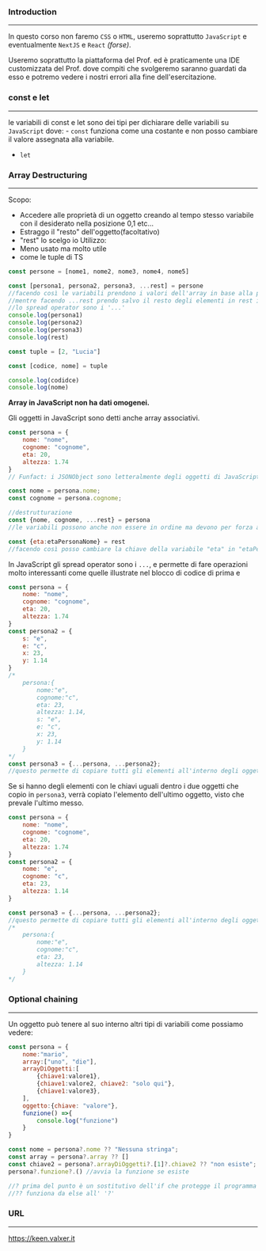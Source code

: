### Introduction
---
In questo corso non faremo `CSS` o `HTML`, useremo soprattutto `JavaScript` e eventualmente `NextJS` e `React` *(forse)*.

Useremo soprattutto la piattaforma del Prof. ed è praticamente una IDE customizzata del Prof. dove compiti che svolgeremo saranno guardati da esso e potremo vedere i nostri errori alla fine dell'esercitazione.
### const e let
---
le variabili di const e let sono dei tipi per dichiarare delle variabili su `JavaScript` dove:
	- `const` funziona come una costante e non posso cambiare il valore assegnata alla variabile.
- `let`
### Array Destructuring
---
Scopo: 
- Accedere alle proprietà di un oggetto creando al tempo stesso variabile con il desiderato nella posizione 0,1 etc... 
- Estraggo il "resto" dell'oggetto(facoltativo)
- "rest" lo scelgo io
Utilizzo: 
- Meno usato ma molto utile
- come le tuple di TS


```js
const persone = [nome1, nome2, nome3, nome4, nome5]

const [persona1, persona2, persona3, ...rest] = persone
//facendo così le variabili prendono i valori dell'array in base alla posizione.
//mentre facendo ...rest prendo salvo il resto degli elementi in rest in forma di un nuovo array.
//lo spread operator sono i '...'
console.log(persona1)
console.log(persona2)
console.log(persona3)
console.log(rest)

const tuple = [2, "Lucia"]

const [codice, nome] = tuple

console.log(codidce)
console.log(nome)
```

**Array in JavaScript non ha dati omogenei.**

Gli oggetti in JavaScript sono detti anche array associativi.


```js
const persona = {
	nome: "nome",
	cognome: "cognome",
	eta: 20,
	altezza: 1.74
}
// Funfact: i JSONObject sono letteralmente degli oggetti di JavaScript.

const nome = persona.nome;
const cognome = persona.cognome;

//destrutturazione 
const {nome, cognome, ...rest} = persona
//le variabili possono anche non essere in ordine ma devono per forza avere i nomi delle chiavi dell'oggetto visto che va per refernce.

const {eta:etaPersonaNome} = rest
//facendo così posso cambiare la chiave della variabile "eta" in "etaPersonaNome".
```

In JavaScript gli spread operator sono i `...`, e permette di fare operazioni molto interessanti come quelle illustrate nel blocco di codice di prima e

```js
const persona = {
	nome: "nome",
	cognome: "cognome",
	eta: 20,
	altezza: 1.74
}
const persona2 = {
	s: "e",
	e: "c",
	x: 23,
	y: 1.14
}
/*
	persona:{
		nome:"e",
		cognome:"c",
		eta: 23,
		altezza: 1.14,
		s: "e",
		e: "c",
		x: 23,
		y: 1.14
	}
*/
const persona3 = {...persona, ...persona2};
//questo permette di copiare tutti gli elementi all'interno degli oggetti dopo gli SpreadOperator dentro al nuovo oggetto, persona3.
```

Se si hanno degli elementi con le chiavi uguali dentro i due oggetti che copio in `persona3`, verrà copiato l'elemento dell'ultimo oggetto, visto che prevale l'ultimo messo.


```js
const persona = {
	nome: "nome",
	cognome: "cognome",
	eta: 20,
	altezza: 1.74
}
const persona2 = {
	nome: "e",
	cognome: "c",
	eta: 23,
	altezza: 1.14
}

const persona3 = {...persona, ...persona2};
//questo permette di copiare tutti gli elementi all'interno degli oggetti dopo gli SpreadOperator dentro al nuovo oggetto, persona3.
/*
	persona:{
		nome:"e",
		cognome:"c",
		eta: 23,
		altezza: 1.14 
	}
*/
```
### Optional chaining
---
Un oggetto può tenere al suo interno altri tipi di variabili come possiamo vedere:

```js
const persona = {
	nome:"mario",
	array:["uno", "die"],
	arrayDiOggetti:[
		{chiave1:valore1},
		{chiave1:valore2, chiave2: "solo qui"},
		{chiave1:valore3},
	],
	oggetto:{chiave: "valore"},
	funzione() =>{
		console.log("funzione")
	}
}

const nome = persona?.nome ?? "Nessuna stringa";
const array = persona?.array ?? []
const chiave2 = persona?.arrayDiOggetti?.[1]?.chiave2 ?? "non esiste";
persona?.funzione?.() //avvia la funzione se esiste

//? prima del punto è un sostitutivo dell'if che protegge il programma dal crash in caso la variabile in questione non esistesse
//?? funziona da else all' '?'
```
### URL
---
https://keen.valxer.it